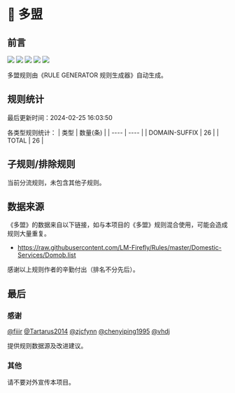# 🦙 多盟

## 前言

![](https://shields.io/badge/-移除重复规则-ff69b4) ![](https://shields.io/badge/-DOMAIN与DOMAIN--SUFFIX合并-green) ![](https://shields.io/badge/-DOMAIN--SUFFIX间合并-critical) ![](https://shields.io/badge/-DOMAIN--SUFFIX与DOMAIN--KEYWORD合并-blue) ![](https://shields.io/badge/-IP--CIDR(6)合并-blueviolet) 

多盟规则由《RULE GENERATOR 规则生成器》自动生成。

## 规则统计

最后更新时间：2024-02-25 16:03:50

各类型规则统计：
| 类型 | 数量(条)  | 
| ---- | ----  |
| DOMAIN-SUFFIX | 26  | 
| TOTAL | 26  | 


## 子规则/排除规则


当前分流规则，未包含其他子规则。

## 数据来源

《多盟》的数据来自以下链接，如与本项目的《多盟》规则混合使用，可能会造成规则大量重复。

- https://raw.githubusercontent.com/LM-Firefly/Rules/master/Domestic-Services/Domob.list


感谢以上规则作者的辛勤付出（排名不分先后）。

## 最后

### 感谢

[@fiiir](https://github.com/fiiir) [@Tartarus2014](https://github.com/Tartarus2014) [@zjcfynn](https://github.com/zjcfynn) [@chenyiping1995](https://github.com/chenyiping1995) [@vhdj](https://github.com/vhdj)

提供规则数据源及改进建议。

### 其他

请不要对外宣传本项目。